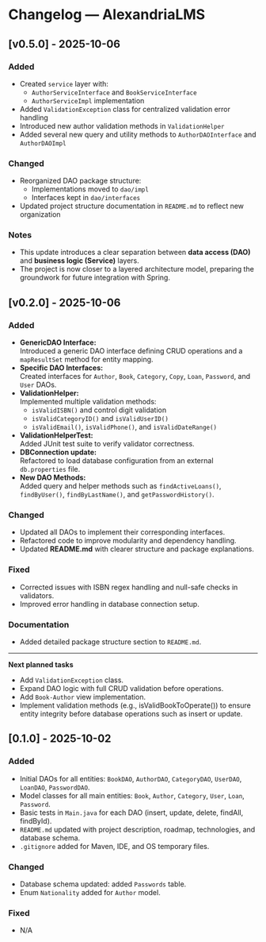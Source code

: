 # Changelog — AlexandriaLMS

## [v0.5.0] - 2025-10-06  
### Added
- Created `service` layer with:
  - `AuthorServiceInterface` and `BookServiceInterface`
  - `AuthorServiceImpl` implementation
- Added `ValidationException` class for centralized validation error handling
- Introduced new author validation methods in `ValidationHelper`
- Added several new query and utility methods to `AuthorDAOInterface` and `AuthorDAOImpl`

### Changed
- Reorganized DAO package structure:
  - Implementations moved to `dao/impl`
  - Interfaces kept in `dao/interfaces`
- Updated project structure documentation in `README.md` to reflect new organization

### Notes
- This update introduces a clear separation between **data access (DAO)** and **business logic (Service)** layers.  
- The project is now closer to a layered architecture model, preparing the groundwork for future integration with Spring.

## [v0.2.0] - 2025-10-06

### Added
- **GenericDAO Interface:**  
  Introduced a generic DAO interface defining CRUD operations and a `mapResultSet` method for entity mapping.
- **Specific DAO Interfaces:**  
  Created interfaces for `Author`, `Book`, `Category`, `Copy`, `Loan`, `Password`, and `User` DAOs.
- **ValidationHelper:**  
  Implemented multiple validation methods:
  - `isValidISBN()` and control digit validation  
  - `isValidCategoryID()` and `isValidUserID()`  
  - `isValidEmail()`, `isValidPhone()`, and `isValidDateRange()`  
- **ValidationHelperTest:**  
  Added JUnit test suite to verify validator correctness.
- **DBConnection update:**  
  Refactored to load database configuration from an external `db.properties` file.
- **New DAO Methods:**  
  Added query and helper methods such as `findActiveLoans()`, `findByUser()`, `findByLastName()`, and `getPasswordHistory()`.

### Changed
- Updated all DAOs to implement their corresponding interfaces.
- Refactored code to improve modularity and dependency handling.
- Updated **README.md** with clearer structure and package explanations.

### Fixed
- Corrected issues with ISBN regex handling and null-safe checks in validators.
- Improved error handling in database connection setup.

### Documentation
- Added detailed package structure section to `README.md`.
---

**Next planned tasks**
- Add `ValidationException` class.  
- Expand DAO logic with full CRUD validation before operations.  
- Add `Book-Author` view implementation.
- Implement validation methods (e.g., isValidBookToOperate()) to ensure entity integrity before database operations such as insert or update.

## [0.1.0] - 2025-10-02
### Added
- Initial DAOs for all entities: `BookDAO`, `AuthorDAO`, `CategoryDAO`, `UserDAO`, `LoanDAO`, `PasswordDAO`.
- Model classes for all main entities: `Book`, `Author`, `Category`, `User`, `Loan`, `Password`.
- Basic tests in `Main.java` for each DAO (insert, update, delete, findAll, findById).
- `README.md` updated with project description, roadmap, technologies, and database schema.
- `.gitignore` added for Maven, IDE, and OS temporary files.

### Changed
- Database schema updated: added `Passwords` table.
- Enum `Nationality` added for `Author` model.

### Fixed
- N/A
